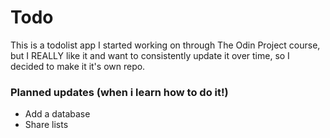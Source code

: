 # Todo

This is a todolist app I started working on through The Odin Project course, but I REALLY like it and want to consistently update it over time, so I decided to make it it's own repo.

### Planned updates (when i learn how to do it!)

- Add a database
- Share lists
